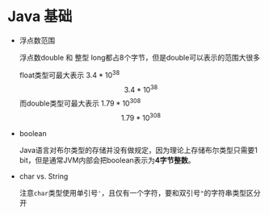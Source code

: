 # Java 基础

* 浮点数范围

  浮点数double 和 整型 long都占8个字节，但是double可以表示的范围大很多

  float类型可最大表示 $3.4 * 10^{38}$
  $$
  3.4 * 10^{38}
  $$
  而double类型可最大表示 $1.79 * 10^{308}$
  $$
  1.79 * 10^{308}
  $$

  

* boolean

  Java语言对布尔类型的存储并没有做规定，因为理论上存储布尔类型只需要1 bit，但是通常JVM内部会把boolean表示为**4字节整数**。



* char vs. String

  注意`char`类型使用单引号`'`，且仅有一个字符，要和双引号`"`的字符串类型区分开